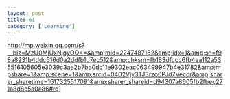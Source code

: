 ```yaml
---
layout: post
title: 61
category: ['Learning']
---
```


http://mp.weixin.qq.com/s?__biz=MzU0MjUxNjgyOQ==&amp;mid=2247487182&amp;idx=1&amp;sn=f98a8231b4ddc616d0a2ddfb1d7ec512&amp;chksm=fb183dfccc6fb4ea112a535516105605e3039c3ae2b7ba0dc11e9302eac063499947b4e31782&amp;mpshare=1&amp;scene=1&amp;srcid=0402Vjy3TJ3rzo6PJd7Vecor&amp;sharer_sharetime=1617325517091&amp;sharer_shareid=d94307a8605fb2fbec271a8d8c5a0a86#rd]


